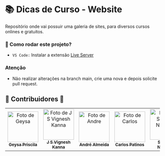 # :books: Dicas de Curso - Website
Repositório onde vai possuir uma galeria de sites, para diversos cursos onlines e gratuitos.

### :hammer: Como rodar este projeto?

- `VS Code:` Instalar a extensão [Live Server](https://marketplace.visualstudio.com/items?itemName=ritwickdey.LiveServer)

### Atenção

- Não realizar alterações na branch main, crie uma nova e depois solicite pull request.

## 💜 Contribuidores 💜

<table>
  <tr>
    <td align="center">
      <a href="#">
        <img src="https://avatars.githubusercontent.com/GeysaPriscila" width="100px;" alt="Foto de Geysa"/><br>
        <sub>
          <b>Geysa Priscila</b>
        </sub>
      </a>
    </td>
    <td align="center">
      <a href="#">
        <img src="https://avatars.githubusercontent.com/jsvigneshkanna" width="100px;" alt="Foto de J S Vignesh Kanna"/><br>
        <sub>
          <b>J S Vignesh Kanna</b>
        </sub>
      </a>
    </td>
    <td align="center">
      <a href="#">
        <img src="https://avatars.githubusercontent.com/andyalmeida" width="100px;" alt="Foto de Andre"/><br>
        <sub>
          <b>André Almeida</b>
        </sub>
      </a>
    </td>
     </td>
    <td align="center">
      <a href="#">
        <img src="https://avatars.githubusercontent.com/carlospatinos" width="100px;" alt="Foto de Carlos"/><br>
        <sub>
          <b>Carlos Patinos</b>
        </sub>
      </a>
    </td>
    <td align="center">
      <a href="#">
        <img src="https://avatars1.githubusercontent.com/sanaderer" width="100px;" alt="Foto de Sabrina Naderer"/><br>
        <sub>
          <b>Sabrina Naderer</b>
        </sub>
      </a>
    </td>
  </tr>
</table>

